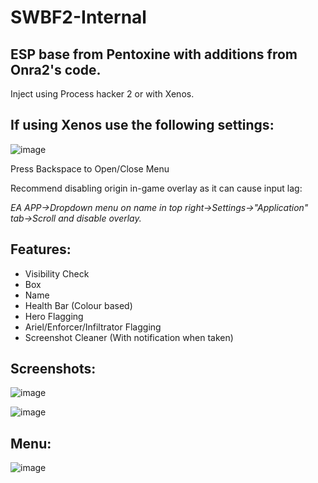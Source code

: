 # SWBF2-Internal
 ## ESP base from Pentoxine with additions from Onra2's code.

Inject using Process hacker 2 or with Xenos.
## If using Xenos use the following settings:
![image](https://github.com/user-attachments/assets/0efd6a73-3161-476f-9a49-58c7cb0fb331)

Press Backspace to Open/Close Menu

Recommend disabling origin in-game overlay as it can cause input lag:

*EA APP->Dropdown menu on name in top right->Settings->"Application" tab->Scroll and disable overlay.*

## Features:
- Visibility Check
- Box
- Name
- Health Bar (Colour based)
- Hero Flagging
- Ariel/Enforcer/Infiltrator Flagging
- Screenshot Cleaner (With notification when taken)

## Screenshots:
![image](https://github.com/user-attachments/assets/2a146489-9abb-49fa-97a2-ea1a6c48cd42)

![image](https://github.com/user-attachments/assets/6acd807f-c905-497d-a327-3086d97ad46c)

## Menu:
![image](https://github.com/user-attachments/assets/bab33db4-1ac3-4f57-b466-ac103e43e08c)


